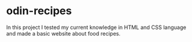 # odin-recipes

In this project I tested my current knowledge in HTML and CSS language and made a basic website about food recipes.